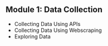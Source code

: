 ## Module 1: Data Collection
 
* Collecting Data Using APIs
* Collecting Data Using Webscraping
* Exploring Data
